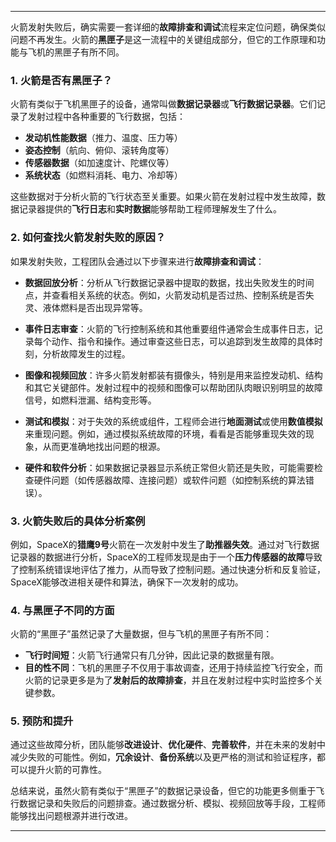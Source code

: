 
---

火箭发射失败后，确实需要一套详细的**故障排查和调试**流程来定位问题，确保类似问题不再发生。火箭的**黑匣子**是这一流程中的关键组成部分，但它的工作原理和功能与飞机的黑匣子有所不同。

### 1. **火箭是否有黑匣子？**

火箭有类似于飞机黑匣子的设备，通常叫做**数据记录器**或**飞行数据记录器**。它们记录了发射过程中各种重要的飞行数据，包括：

- **发动机性能数据**（推力、温度、压力等）
- **姿态控制**（航向、俯仰、滚转角度等）
- **传感器数据**（如加速度计、陀螺仪等）
- **系统状态**（如燃料消耗、电力、冷却等）

这些数据对于分析火箭的飞行状态至关重要。如果火箭在发射过程中发生故障，数据记录器提供的**飞行日志**和**实时数据**能够帮助工程师理解发生了什么。

### 2. **如何查找火箭发射失败的原因？**

如果发射失败，工程团队会通过以下步骤来进行**故障排查和调试**：

- **数据回放分析**：分析从飞行数据记录器中提取的数据，找出失败发生的时间点，并查看相关系统的状态。例如，火箭发动机是否过热、控制系统是否失灵、液体燃料是否出现异常等。
    
- **事件日志审查**：火箭的飞行控制系统和其他重要组件通常会生成事件日志，记录每个动作、指令和操作。通过审查这些日志，可以追踪到发生故障的具体时刻，分析故障发生的过程。
    
- **图像和视频回放**：许多火箭发射都装有摄像头，特别是用来监控发动机、结构和其它关键部件。发射过程中的视频和图像可以帮助团队肉眼识别明显的故障信号，如燃料泄漏、结构变形等。
    
- **测试和模拟**：对于失效的系统或组件，工程师会进行**地面测试**或使用**数值模拟**来重现问题。例如，通过模拟系统故障的环境，看看是否能够重现失效的现象，从而更准确地找出问题的根源。
    
- **硬件和软件分析**：如果数据记录器显示系统正常但火箭还是失败，可能需要检查硬件问题（如传感器故障、连接问题）或软件问题（如控制系统的算法错误）。
    

### 3. **火箭失败后的具体分析案例**

例如，SpaceX的**猎鹰9号**火箭在一次发射中发生了**助推器失效**。通过对飞行数据记录器的数据进行分析，SpaceX的工程师发现是由于一个**压力传感器的故障**导致了控制系统错误地评估了推力，从而导致了控制问题。通过快速分析和反复验证，SpaceX能够改进相关硬件和算法，确保下一次发射的成功。

### 4. **与黑匣子不同的方面**

火箭的“黑匣子”虽然记录了大量数据，但与飞机的黑匣子有所不同：

- **飞行时间短**：火箭飞行通常只有几分钟，因此记录的数据量有限。
- **目的性不同**：飞机的黑匣子不仅用于事故调查，还用于持续监控飞行安全，而火箭的记录更多是为了**发射后的故障排查**，并且在发射过程中实时监控多个关键参数。

### 5. **预防和提升**

通过这些故障分析，团队能够**改进设计**、**优化硬件**、**完善软件**，并在未来的发射中减少失败的可能性。例如，**冗余设计**、**备份系统**以及更严格的测试和验证程序，都可以提升火箭的可靠性。

总结来说，虽然火箭有类似于“黑匣子”的数据记录设备，但它的功能更多侧重于飞行数据记录和失败后的问题排查。通过数据分析、模拟、视频回放等手段，工程师能够找出问题根源并进行改进。

---


